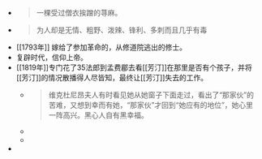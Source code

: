 - > 一棵受过僧衣挨蹭的荨麻。
- > 为人却是无情、粗野、泼辣、锋利、多刺而且几乎有毒
- [[1793年]] 嫁给了参加革命的，从修道院逃出的修士。
- 复辟时代，信仰上帝。
- [[1819年]]专门花了35法郎到孟费郿去看[[芳汀]]在那里是否有个孩子，并将[[芳汀]]的情况散播得人尽皆知，最终让[[芳汀]]失去的工作。
	- > 维克杜尼昂夫人有时看见她从她窗子下面走过，看出了“那家伙”的苦难，又想到幸而有她，“那家伙”才回到“她应有的地位”，她心里一阵高兴。黑心人自有黑幸福。
	-
	-
-
